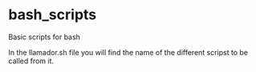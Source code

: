 # bash_scripts
Basic scripts for bash

In the llamador.sh file  you will find the name of the different scripst to be
called from it.
